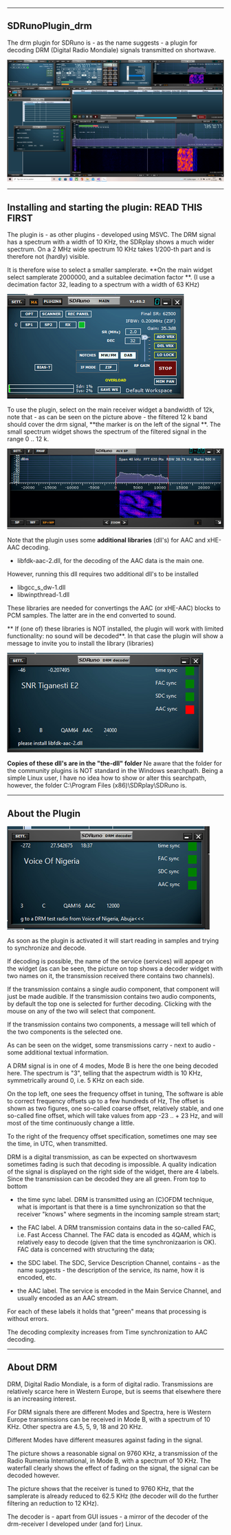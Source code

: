 ------------------------------------------------------------------------------	
SDRunoPlugin_drm
------------------------------------------------------------------------------

The drm plugin for SDRuno is - as the name suggests - a plugin for 
decoding DRM (Digital Radio Mondiale) signals transmitted on shortwave.

![overview](/drm-decoder.png?raw=true)

-----------------------------------------------------------------------------
Installing  and starting the plugin:  READ THIS FIRST
-----------------------------------------------------------------------------

The plugin is - as other plugins - developed using MSVC.
The DRM signal has a spectrum with a width of 10 KHz, the SDRplay shows
a much wider spectrum. On a 2 MHz wide spectrum 10 KHz takes 1/200-th part
and is therefore not (hardly) visible.

It is therefore wise to select a smaller samplerate.
**On the main widget select samplerate 2000000, and a suitablee
decimation factor **. (I use a decimation factor 32, leading to a
spectrum with a width of 63 KHz)

![overview](/drm-main-widget.png?raw=true)

To use the plugin, select on the main receiver widget a bandwidth of 12k,
note that - as can be seen on the picture above - the filtered 12 k
band should cover the drm signal, **the marker is on the left of the signal **.
The small spectrum widget shows the spectrum of the filtered signal in the
range 0 .. 12 k.

![overview](/drm-small-spectrum.png?raw=true)

Note that the plugin uses some **additional libraries** (dll's) for AAC and xHE-AAC decoding.

   * libfdk-aac-2.dll, for the decoding of the AAC data is the main one.

However, running this dll requires two additional dll's to be installed

   * libgcc_s_dw-1.dll
   * libwinpthread-1.dll

These libraries are needed for convertings the AAC (or xHE-AAC) blocks
 to PCM samples. The latter are in the end converted to sound.

** If (one of) these libraries is NOT installed, the plugin will work with limited functionality: no sound will be decoded**.
In that case the plugin will
show a message to invite you to install the library (libraries)

![overview](/lib-not-found.png?raw=true)

**Copies of these dll's are in the "the-dll" folder** 
Ne aware that the folder for the community plugins is NOT standard in the
Windows searchpath. Being a simple Linux user, I have no idea how to show or alter
this searchpath, however, the folder C:\Program Files (x86)\SDRplay\SDRuno is.


------------------------------------------------------------------------
About the Plugin
------------------------------------------------------------------------

![overview](/drm-decoder-widget.png?raw=true)

As soon as the plugin is activated it will start reading in samples
and trying to synchronize and decode.

If decoding is possible, the name of the service (services) will appear
on the widget (as can be seen, the picture on top shows a decoder widget with
two names on it, the transmission received there contains two channels).

If the transmission contains a single audio component, that component
will just be made audible. If the transmission contains two audio
components, by default the top one is selected for further decoding.
Clicking with the mouse on any of the two will select that component.

If the transmission contains two components, a message will tell which
of the two components is the selected one.

As can be seen on the widget, some transmissions carry - next to audio -
some additional textual information.

A DRM signal is in one of 4 modes, Mode B is here the one being decoded here.
The spectrum is "3", telling that the aspectrum width is 10 KHz, symmetrically
around 0, i.e. 5 KHz on each side.

On the top left, one sees the frequency offset in tuning, The software
is able to correct frequency offsets up to a few hundreds of Hz,
The offset is shown as two figures, one so-called coarse offset,
relatively stable, and one so-called fine offset, which will take values
from app -23 .. + 23 Hz, and will most of the time continuously change a
little.

To the right of the frequency offset specification, sometimes one
may see the time, in UTC, when transmitted.

DRM is a digital transmission, as can be expected on shortwavesm sometimes
fading is such that decoding is impossible. A quality indication of the
signal is displayed on the right side of the widget, there are 4 labels.
Since the transmission can be decoded they are all green.
From top to bottom

   * the time sync label. DRM is transmitted using an (C)OFDM technique, what is important is that there is a time synchronization so that the receiver "knows"
where segments in the incoming sample stream start;

   * the FAC label. A DRM transmission contains data in the so-called FAC, i.e. Fast Access Channel. The FAC data is encoded as 4QAM, which is relatively easy
to decode (given that the time synchronizaarion is OK). FAC data is concerned
with structuring the data;

   * the SDC label. The SDC, Service Description Channel, contains - as the
name suggests - the description of the service, its name, how it is encoded, etc.

   * the AAC label. The service is encoded in the Main Service Channel, and
usually encoded as an AAC stream. 

For each of these labels it holds that "green"  means that processing is 
without errors.

The decoding complexity increases from Time synchronization to AAC decoding.

-----------------------------------------------------------------------
About DRM
-----------------------------------------------------------------------

DRM, Digital Radio Mondiale, is a form of digital radio. Transmissions
are relatively scarce here in Western Europe, but is seems that elsewhere
there is an increasing interest.

For DRM signals there are different Modes and Spectra, here is Western
Europe transmissions can be received in Mode B, with a spectrum of 10 KHz.
Other spectra are 4.5, 5, 9, 18 and 20 KHz.

Different Modes have different measures against fading in the signal.

The picture shows  a reasonable signal on 9760 KHz, a transmission of the
Radio Rumenia International, in Mode B, with a spectrum of 10 KHz.
The waterfall clearly shows the effect of fading on the signal,
the signal can be decoded however.

The picture shows that the receiver is tuned to 9760 KHz, that
the samplerate is already reduced to 62.5 KHz (the decoder will do the
further filtering an reduction to 12 KHz). 

The decoder is - apart from GUI issues - a mirror of the decoder of the drm-receiver I
developed under (and for) Linux.

